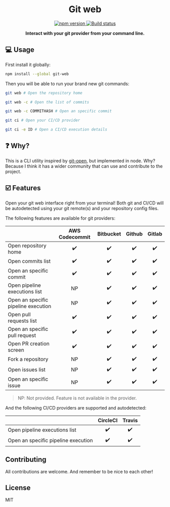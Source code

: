 <h1 align="center">Git web</h1>

<p align="center">

<a href="https://www.npmjs.com/package/git-web">
	<img src="https://badge.fury.io/js/git-web.svg" alt="npm version" />
</a>

<a href="https://github.com/jormaechea/git-web/actions?query=workflow%3A%22Build+Status%22">
	<img src="https://github.com/jormaechea/git-web/workflows/Build%20Status/badge.svg" alt="Build status" />
</a>

<!--
<a href="https://coveralls.io/github/jormaechea/git-web?branch=master">
	<img src="https://coveralls.io/repos/github/jormaechea/git-web/badge.svg?branch=master" alt="Coverage status" />
</a>
-->

</p>

<p align="center">
	<strong>Interact with your git provider from your command line.</strong>
</p>

## :computer: Usage

First install it globally:

```sh
npm install --global git-web
```

Then you will be able to run your brand new git commands:

```sh
git web # Open the repository home

git web -c # Open the list of commits

git web -c COMMITHASH # Open an specific commit

git ci # Open your CI/CD provider

git ci -e ID # Open a CI/CD execution details
```

## :question: Why?

This is a CLI utility inspired by [git-open](https://github.com/paulirish/git-open), but implemented in node. Why? Because I think it has a wider community that can use and contribute to the project.

## :ballot_box_with_check: Features

Open your git web interface right from your terminal! Both git and CI/CD will be autodetected using your git remote(s) and your repository config files.

The following features are available for git providers:

|        | AWS Codecommit | Bitbucket | Github | Gitlab |
|--------|:--------------:|:---------:|:------:|:------:|
| Open repository home                | :heavy_check_mark: | :heavy_check_mark: | :heavy_check_mark: | :heavy_check_mark: |
| Open commits list                   | :heavy_check_mark: | :heavy_check_mark: | :heavy_check_mark: | :heavy_check_mark: |
| Open an specific commit             | :heavy_check_mark: | :heavy_check_mark: | :heavy_check_mark: | :heavy_check_mark: |
| Open pipeline executions list       | NP | :heavy_check_mark: | :heavy_check_mark: | :heavy_check_mark: |
| Open an specific pipeline execution | NP | :heavy_check_mark: | :heavy_check_mark: | :heavy_check_mark: |
| Open pull requests list             | :heavy_check_mark: | :heavy_check_mark: | :heavy_check_mark: | :heavy_check_mark: |
| Open an specific pull request       | :heavy_check_mark: | :heavy_check_mark: | :heavy_check_mark: | :heavy_check_mark: |
| Open PR creation screen             | :heavy_check_mark: | :heavy_check_mark: | :heavy_check_mark: | :heavy_check_mark: |
| Fork a repository                   | NP | :heavy_check_mark: | :heavy_check_mark: | :heavy_check_mark: |
| Open issues list                    | NP | :heavy_check_mark: | :heavy_check_mark: | :heavy_check_mark: |
| Open an specific issue              | NP | :heavy_check_mark: | :heavy_check_mark: | :heavy_check_mark: |

> NP: Not provided. Feature is not available in the provider.

And the following CI/CD providers are supported and autodetected:

|        | CircleCI | Travis |
|--------|:--------:|:------:|
| Open pipeline executions list       | :heavy_check_mark: | :heavy_check_mark: |
| Open an specific pipeline execution | :heavy_check_mark: | :heavy_check_mark: |

## Contributing

All contributions are welcome. And remember to be nice to each other!

## License

MIT
